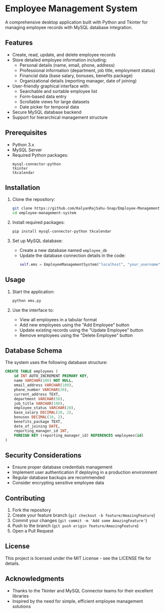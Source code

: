 # Employee Management System

A comprehensive desktop application built with Python and Tkinter for managing employee records with MySQL database integration.

## Features

- Create, read, update, and delete employee records
- Store detailed employee information including:
  - Personal details (name, email, phone, address)
  - Professional information (department, job title, employment status)
  - Financial data (base salary, bonuses, benefits package)
  - Organizational details (reporting manager, date of joining)
- User-friendly graphical interface with:
  - Searchable and sortable employee list
  - Form-based data entry
  - Scrollable views for large datasets
  - Date picker for temporal data
- Secure MySQL database backend
- Support for hierarchical management structure

## Prerequisites

- Python 3.x
- MySQL Server
- Required Python packages:
  ```
  mysql-connector-python
  tkinter
  tkcalendar
  ```

## Installation

1. Clone the repository:
   ```bash
   git clone https://github.com/KalyanRajSahu-Snap/Employee-Management-System.git
   cd employee-management-system
   ```

2. Install required packages:
   ```bash
   pip install mysql-connector-python tkcalendar
   ```

3. Set up MySQL database:
   - Create a new database named `employee_db`
   - Update the database connection details in the code:
     ```python
     self.ems = EmployeeManagementSystem("localhost", "your_username", "your_password", "employee_db")
     ```

## Usage

1. Start the application:
   ```bash
   python ems.py
   ```

2. Use the interface to:
   - View all employees in a tabular format
   - Add new employees using the "Add Employee" button
   - Update existing records using the "Update Employee" button
   - Remove employees using the "Delete Employee" button

## Database Schema

The system uses the following database structure:

```sql
CREATE TABLE employees (
    id INT AUTO_INCREMENT PRIMARY KEY,
    name VARCHAR(100) NOT NULL,
    email_address VARCHAR(100),
    phone_number VARCHAR(20),
    current_address TEXT,
    department VARCHAR(50),
    job_title VARCHAR(100),
    employee_status VARCHAR(20),
    base_salary DECIMAL(10, 2),
    bonuses DECIMAL(10, 2),
    benefits_package TEXT,
    date_of_joining DATE,
    reporting_manager_id INT,
    FOREIGN KEY (reporting_manager_id) REFERENCES employees(id)
)
```

## Security Considerations

- Ensure proper database credentials management
- Implement user authentication if deploying in a production environment
- Regular database backups are recommended
- Consider encrypting sensitive employee data

## Contributing

1. Fork the repository
2. Create your feature branch (`git checkout -b feature/AmazingFeature`)
3. Commit your changes (`git commit -m 'Add some AmazingFeature'`)
4. Push to the branch (`git push origin feature/AmazingFeature`)
5. Open a Pull Request

## License

This project is licensed under the MIT License - see the LICENSE file for details.

## Acknowledgments

- Thanks to the Tkinter and MySQL Connector teams for their excellent libraries
- Inspired by the need for simple, efficient employee management solutions
